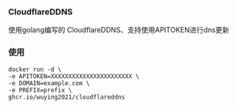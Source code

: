 ### CloudflareDDNS
使用golang编写的 CloudflareDDNS、支持使用APITOKEN进行dns更新

### 使用
```
docker run -d \
-e APITOKEN=XXXXXXXXXXXXXXXXXXXXXXX \
-e DOMAIN=example.com \
-e PREFIX=prefix \
ghcr.io/wuying2021/cloudflareddns
```
